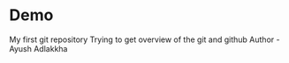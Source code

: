 # Demo
My first git repository
Trying to get overview of the git and github
Author - Ayush Adlakkha
